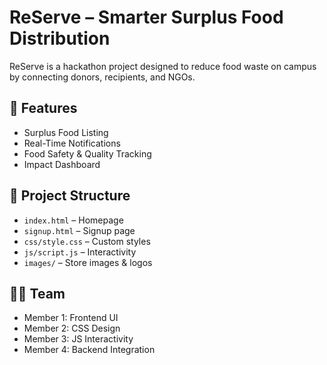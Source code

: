 # ReServe – Smarter Surplus Food Distribution

ReServe is a hackathon project designed to reduce food waste on campus by connecting donors, recipients, and NGOs.

## 🚀 Features
- Surplus Food Listing
- Real-Time Notifications
- Food Safety & Quality Tracking
- Impact Dashboard

## 📂 Project Structure
- `index.html` – Homepage
- `signup.html` – Signup page
- `css/style.css` – Custom styles
- `js/script.js` – Interactivity
- `images/` – Store images & logos

## 👨‍💻 Team
- Member 1: Frontend UI
- Member 2: CSS Design
- Member 3: JS Interactivity
- Member 4: Backend Integration

